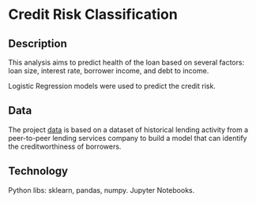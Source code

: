 # Credit Risk Classification
## Description
This analysis aims to predict health of the loan based on several factors: loan size, interest rate, borrower income, and debt to income.

Logistic Regression models were used to predict the credit risk.

## Data
The project [data]('Resources/lending_data.csv') is based on a dataset of historical lending activity from a peer-to-peer lending services company to build a model that can identify the creditworthiness of borrowers.

## Technology
Python libs: sklearn, pandas, numpy. Jupyter Notebooks. 
